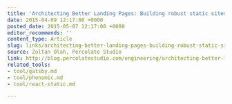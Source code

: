 ```yaml
---
title: 'Architecting Better Landing Pages: Building robust static sites in React'
date: 2015-04-09 12:17:00 +0000
posted_date: 2015-05-07 12:17:00 +0000
editor_recommends: ''
content_type: Article
slug: links/architecting-better-landing-pages-building-robust-static-sites-in-react
source: Zoltan Olah, Percolate Studio
link: http://blog.percolatestudio.com/engineering/architecting-better-landing-pages/
related_tools:
- tool/gatsby.md
- tool/phenomic.md
- tool/react-static.md

---
```


